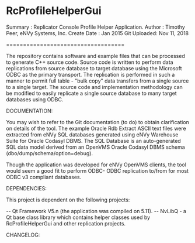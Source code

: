 # RcProfileHelperGui

Summary		: Replicator Console Profile Helper Application.
Author		: Timothy Peer, eNVy Systems, Inc.
Create Date : Jan 2015
Git Uploaded: Nov 11, 2018

===================================

The repository contains software and example files that can be processed to generate C++ source code. Source code 
is written to perform data replications from source database to target database using the Microsoft ODBC
as the primary transport.  The replication is performed in such a manner to permit full table - "bulk copy" 
data transfers from a single source to a single target.  The source code and implementation methodology can
be modified to easily replicate a single source database to many target databases using ODBC.

DOCUMENTATION:

You may wish to refer to the Git documentation (to do) to obtain clarification on details of the tool.  The 
example Oracle Rdb Extract ASCII text files were extracted from eNVy SQL databases generated using 
eNVy Warehouse Suite for Oracle Codasyl DBMS.  The SQL Database is an auto-generated SQL data model derived 
from an OpenVMS Oracle Codasyl DBMS schema (dbo/dump/schema/option=debug). 

Though the application was developed for eNVy OpenVMS clients, the tool would seem a good fit to perform ODBC-
ODBC replication to/from for most ODBC v3 compliant databases. 

DEPENDENCIES: 

This project is dependent on the following projects: 

 -- Qt Framework V5.n (the application was compiled on 5.11).
 -- NvLibQ - a Qt base class library which contains helper classes used by RcProfileHelperGui and other replication projects. 

CHANGELOG:
 
 
